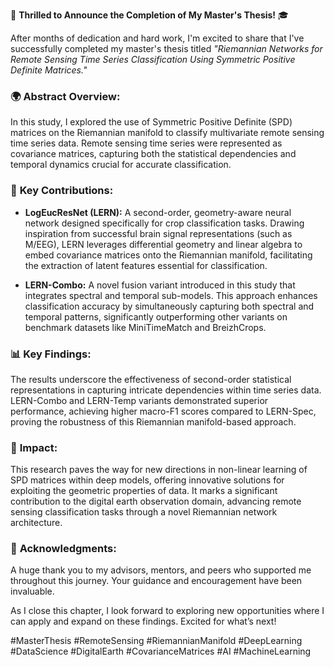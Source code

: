 🚀 **Thrilled to Announce the Completion of My Master's Thesis!** 🎓

After months of dedication and hard work, I'm excited to share that I've successfully completed my master's thesis titled *"Riemannian Networks for Remote Sensing Time Series Classification Using Symmetric Positive Definite Matrices."*

### 🌍 **Abstract Overview**:
In this study, I explored the use of Symmetric Positive Definite (SPD) matrices on the Riemannian manifold to classify multivariate remote sensing time series data. Remote sensing time series were represented as covariance matrices, capturing both the statistical dependencies and temporal dynamics crucial for accurate classification.

### 🧠 **Key Contributions**:
- **LogEucResNet (LERN):** A second-order, geometry-aware neural network designed specifically for crop classification tasks. Drawing inspiration from successful brain signal representations (such as M/EEG), LERN leverages differential geometry and linear algebra to embed covariance matrices onto the Riemannian manifold, facilitating the extraction of latent features essential for classification.
  
- **LERN-Combo:** A novel fusion variant introduced in this study that integrates spectral and temporal sub-models. This approach enhances classification accuracy by simultaneously capturing both spectral and temporal patterns, significantly outperforming other variants on benchmark datasets like MiniTimeMatch and BreizhCrops.

### 📊 **Key Findings**:
The results underscore the effectiveness of second-order statistical representations in capturing intricate dependencies within time series data. LERN-Combo and LERN-Temp variants demonstrated superior performance, achieving higher macro-F1 scores compared to LERN-Spec, proving the robustness of this Riemannian manifold-based approach.

### 🌟 **Impact**:
This research paves the way for new directions in non-linear learning of SPD matrices within deep models, offering innovative solutions for exploiting the geometric properties of data. It marks a significant contribution to the digital earth observation domain, advancing remote sensing classification tasks through a novel Riemannian network architecture.

### 🙏 **Acknowledgments**:
A huge thank you to my advisors, mentors, and peers who supported me throughout this journey. Your guidance and encouragement have been invaluable.

As I close this chapter, I look forward to exploring new opportunities where I can apply and expand on these findings. Excited for what’s next!

#MasterThesis #RemoteSensing #RiemannianManifold #DeepLearning #DataScience #DigitalEarth #CovarianceMatrices #AI #MachineLearning
